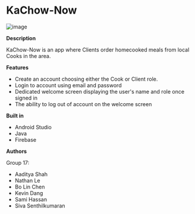 # KaChow-Now

![image](https://user-images.githubusercontent.com/113709975/197296383-f44619a8-581a-4e5d-bcbf-46de12daafcc.png)

**Description**

KaChow-Now is an app where Clients order homecooked meals from local Cooks in the area. 


**Features**
- Create an account choosing either the Cook or Client role.
- Login to account using email and password
- Dedicated welcome screen displaying the user's name and role once signed in
- The ability to log out of account on the welcome screen


**Built in**
- Android Studio
- Java
- Firebase


**Authors**

Group 17:
- Aaditya Shah
- Nathan Le
- Bo Lin Chen
- Kevin Dang
- Sami Hassan
- Siva Senthilkumaran
